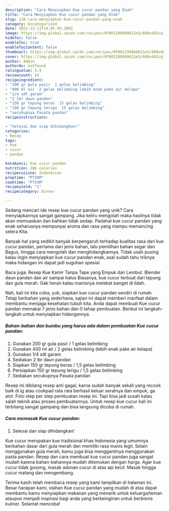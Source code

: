 ```yaml
---
description: "Cara Menyiapkan Kue cucur pandan yang Enak"
title: "Cara Menyiapkan Kue cucur pandan yang Enak"
slug: 138-cara-menyiapkan-kue-cucur-pandan-yang-enak
category: Uncategorized
date: 2022-12-11T14:05:59.308Z
image: https://img-global.cpcdn.com/recipes/0f001299960621e5/680x482cq70/kue-cucur-pandan-foto-resep-utama.jpg
hideToc: false
enableToc: true
enableTocContent: false
thumbnail: https://img-global.cpcdn.com/recipes/0f001299960621e5/680x482cq70/kue-cucur-pandan-foto-resep-utama.jpg
cover: https://img-global.cpcdn.com/recipes/0f001299960621e5/680x482cq70/kue-cucur-pandan-foto-resep-utama.jpg
author: Admin
authorAv: notfound
ratingvalue: 4.9
reviewcount: 24
recipeingredient:
- "200 gr gula pasir  1 gelas belimbing"
- "400 ml air  2 gelas belimbing lebih enak pake air kelapa"
- "1/4 sdt garam"
- "2 lbr daun pandan"
- "150 gr tepung beras  15 gelas belimbing"
- "150 gr tepung terigu  15 gelas belimbing"
- "secukupnya Pasata pandan"
recipeinstructions:

- "Selesai dan siap dihidangkan!"
categories:
- Resep
tags:
- kue
- cucur
- pandan

katakunci: kue cucur pandan 
nutrition: 286 calories
recipecuisine: Indonesian
preptime: "PT26M"
cooktime: "PT43M"
recipeyield: "1"
recipecategory: Dinner

---
```





Sedang mencari ide resep kue cucur pandan yang unik? Cara menyiapkannya sangat gampang. Jika keliru mengolah maka hasilnya tidak akan memuaskan dan bahkan tidak sedap. Padahal kue cucur pandan yang enak seharusnya mempunyai aroma dan rasa yang mampu memancing selera Kita.





Banyak hal yang sedikit banyak berpengaruh terhadap kualitas rasa dari kue cucur pandan, pertama dari jenis bahan, lalu pemilihan bahan segar dan Bagus, hingga cara mengolah dan menghidangkannya. Tidak usah pusing kalau ingin menyiapkan kue cucur pandan enak,      asal sudah tahu triknya maka hidangan ini dapat jadi suguhan spesial.














Baca juga: Resep Kue Kamir Tanpa Tape yang Empuk dan Lembut. Blender daun pandan dan air sampai halus Biasanya, kue cucur terbuat dari tepung dan gula merah. Gak heran kalau manisnya melekat banget di lidah.






Nah, kali ini kita coba, yuk, siapkan kue cucur pandan sendiri di rumah. Tetap berbahan yang sederhana, sajian ini dapat memberi manfaat dalam membantu menjaga kesehatan tubuh kita. Anda dapat membuat Kue cucur pandan memakai 7 jenis bahan dan 0 tahap pembuatan. Berikut ini langkah-langkah untuk menyiapkan hidangannya.

<!--inarticleads1-->

##### Bahan-bahan dan bumbu yang harus ada dalam pembuatan Kue cucur pandan:

1. Gunakan 200 gr gula pasir / 1 gelas belimbing
1. Gunakan 400 ml air / 2 gelas belimbing (lebih enak pake air kelapa)
1. Gunakan 1/4 sdt garam
1. Sediakan 2 lbr daun pandan
1. Siapkan 150 gr tepung beras / 1,5 gelas belimbing
1. Persiapkan 150 gr tepung terigu / 1,5 gelas belimbing
1. Sediakan secukupnya Pasata pandan


Resep ini dibilang resep anti gagal, karna sudah banyak sekali yang recook baik di ig atau cookpad rata rata berhasil keluar seratnya dan empuk, ga alot. Foto step per step pembuatan resep ini. Tapi bisa jadi susah kalau salah teknik atau proses pembuatannya. Untuk resep kue cucur kali ini terbilang sangat gampang dan bisa langsung dicoba di rumah. 

<!--inarticleads2-->

##### Cara memasak Kue cucur pandan:


1. Selesai dan siap dihidangkan!

Kue cucur merupakan kue tradisional khas Indonesia yang umumnya berbahan dasar dari gula merah dan memiliki rasa manis legit. Selain menggunakan gula merah, kamu juga bisa menggantinya menggunakan pasta pandan. Resep dan cara membuat kue cucur pandan juga sangat mudah karena bahan-bahannya mudah ditemukan dengan harga. Agar kue cucur tidak gosong, masak adonan cucur di atas api kecil. Masak hingga cucur matang dan mengembang. 

Terima kasih telah membaca resep yang kami tampilkan di halaman ini. Besar harapan kami, olahan Kue cucur pandan yang mudah di atas dapat membantu kamu menyiapkan makanan yang menarik untuk keluarga/teman ataupun menjadi inspirasi bagi anda yang berkeinginan untuk berbisnis kuliner. Selamat mencoba!
